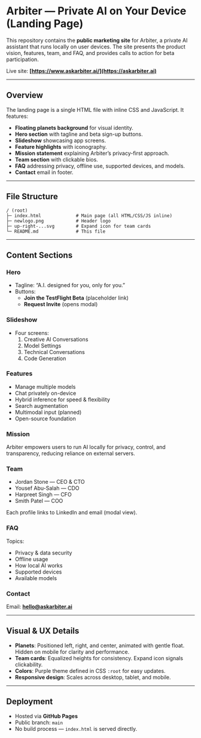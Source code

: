 # Arbiter — Private AI on Your Device (Landing Page)

This repository contains the **public marketing site** for Arbiter, a private AI assistant that runs locally on user devices. The site presents the product vision, features, team, and FAQ, and provides calls to action for beta participation.

Live site: **[https://www.askarbiter.ai/](https://askarbiter.ai)**

---

## Overview

The landing page is a single HTML file with inline CSS and JavaScript. It features:

- **Floating planets background** for visual identity.
- **Hero section** with tagline and beta sign-up buttons.
- **Slideshow** showcasing app screens.
- **Feature highlights** with iconography.
- **Mission statement** explaining Arbiter’s privacy-first approach.
- **Team section** with clickable bios.
- **FAQ** addressing privacy, offline use, supported devices, and models.
- **Contact** email in footer.

---

## File Structure

```
/ (root)
├─ index.html             # Main page (all HTML/CSS/JS inline)
├─ newlogo.png            # Header logo
├─ up-right-...svg        # Expand icon for team cards
└─ README.md              # This file
```

---

## Content Sections

### Hero
- Tagline: “A.I. designed for you, only for you.”
- Buttons:
  - **Join the TestFlight Beta** (placeholder link)
  - **Request Invite** (opens modal)

### Slideshow
- Four screens:
  1. Creative AI Conversations
  2. Model Settings
  3. Technical Conversations
  4. Code Generation

### Features
- Manage multiple models  
- Chat privately on-device  
- Hybrid inference for speed & flexibility  
- Search augmentation  
- Multimodal input (planned)  
- Open-source foundation

### Mission
Arbiter empowers users to run AI locally for privacy, control, and transparency, reducing reliance on external servers.

### Team
- Jordan Stone — CEO & CTO  
- Yousef Abu-Salah — CDO  
- Harpreet Singh — CFO  
- Smith Patel — COO  

Each profile links to LinkedIn and email (modal view).

### FAQ
Topics:
- Privacy & data security
- Offline usage
- How local AI works
- Supported devices
- Available models

### Contact
Email: **hello@askarbiter.ai**

---

## Visual & UX Details

- **Planets**: Positioned left, right, and center, animated with gentle float. Hidden on mobile for clarity and performance.
- **Team cards**: Equalized heights for consistency. Expand icon signals clickability.
- **Colors**: Purple theme defined in CSS `:root` for easy updates.
- **Responsive design**: Scales across desktop, tablet, and mobile.

---

## Deployment

- Hosted via **GitHub Pages**
- Public branch: `main`
- No build process — `index.html` is served directly.
